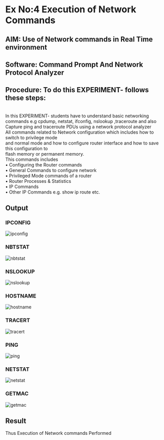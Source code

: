 
# Ex No:4 Execution of Network Commands
## AIM: Use of Network commands in Real Time environment
## Software: Command Prompt And Network Protocol Analyzer
## Procedure: To do this EXPERIMENT- follows these steps:
<BR>
In this EXPERIMENT- students have to understand basic networking commands e.g cpdump, netstat, ifconfig, nslookup ,traceroute and also Capture ping and traceroute PDUs using a network protocol analyzer 
<BR>
All commands related to Network configuration which includes how to switch to privilege mode
<BR>
and normal mode and how to configure router interface and how to save this configuration to
<BR>
flash memory or permanent memory.
<BR>
This commands includes
<BR>
• Configuring the Router commands
<BR>
• General Commands to configure network
<BR>
• Privileged Mode commands of a router 
<BR>
• Router Processes & Statistics
<BR>
• IP Commands
<BR>
• Other IP Commands e.g. show ip route etc.
<BR>

## Output
### IPCONFIG 
![ipconfig](https://github.com/Aakashraj04/4.Execution_of_NetworkCommends/assets/121117266/944de9bf-ef37-49c6-8582-3188daf56d0c)
### NBTSTAT
![nbtstat](https://github.com/Aakashraj04/4.Execution_of_NetworkCommends/assets/121117266/b236a696-f6ac-49d4-b074-2b60ccfb05c6)
### NSLOOKUP
![nslookup](https://github.com/Aakashraj04/4.Execution_of_NetworkCommends/assets/121117266/3cb7b277-f611-498e-b157-87d668c9c62a)
### HOSTNAME
![hostname](https://github.com/Aakashraj04/4.Execution_of_NetworkCommends/assets/121117266/8f905088-cd63-4cef-84d1-0f769224bd36)
### TRACERT
![tracert](https://github.com/Aakashraj04/4.Execution_of_NetworkCommends/assets/121117266/848b96dd-e660-4d0b-b59f-1a51a026ed6c)
### PING
![ping](https://github.com/Aakashraj04/4.Execution_of_NetworkCommends/assets/121117266/343f1a68-189c-4fa7-8167-6e7a8a67d397)
### NETSTAT
![netstat](https://github.com/Aakashraj04/4.Execution_of_NetworkCommends/assets/121117266/1349718c-8882-4aed-9f9c-d13b750db28b)
### GETMAC
![getmac](https://github.com/Aakashraj04/4.Execution_of_NetworkCommends/assets/121117266/fd808442-2046-4427-b388-cfd66323f6ee)

## Result
Thus Execution of Network commands Performed 

